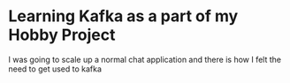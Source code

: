 # Learning Kafka as a part of my Hobby Project

I was going to scale up a normal chat application and there is how I felt the need to get used to kafka
